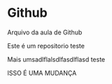 # Github

Arquivo da aula de Github

Este é um repositorio teste

Mais umsadlflalsdlfasdlflasd teste


ISSO É UMA MUDANÇA
